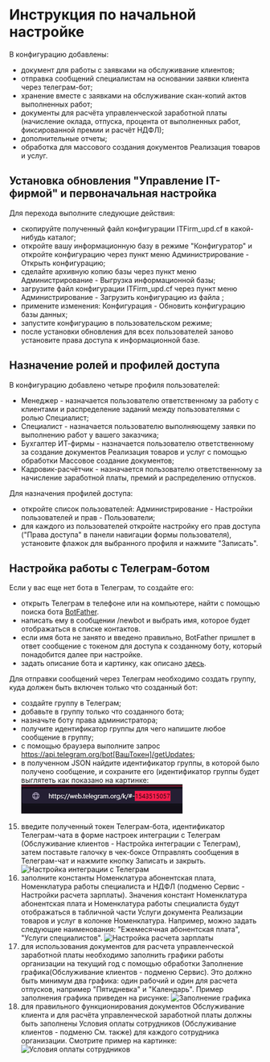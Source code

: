 # Инструкция по начальной настройке

В конфигурацию добавлены:
- документ для работы с заявками на обслуживание клиентов;
- отправка сообщений специалистам на основании заявки клиента через телеграм-бот;
- хранение вместе с заявками на обслуживание скан-копий актов выполненных работ;
- документы для расчёта управленческой заработной платы (начисление оклада, отпуска, процента от выполненных работ, фиксированной премии и расчёт НДФЛ);
- дополнительные отчеты;
- обработка для массового создания документов Реализация товаров и услуг.

## Установка обновления "Управление IT-фирмой" и первоначальная настройка

Для перехода выполните следующие действия:
- скопируйте полученный файл конфигурации ITFirm_upd.cf в какой-нибудь каталог;
- откройте вашу информационную базу в режиме "Конфигуратор" и откройте конфигурацию через пункт меню Администрирование - Открыть конфигурацию;
- сделайте архивную копию базы через пункт меню Администрирование - Выгрузка информационной базы;
- загрузите файл конфигурации ITFirm_upd.cf через пункт меню Администрирование - Загрузить конфигурацию из файла  ;
- примените изменения: Конфигурация - Обновить конфигурацию базы данных;
- запустите конфигурацию в пользовательском режиме;
- после установки обновления для всех пользователей заново установите права доступа к информационной базе.

## Назначение ролей и профилей доступа

В конфигурацию добавлено четыре профиля пользователей:
- Менеджер - назначается пользователю ответственному за работу с клиентами и распределение заданий между пользователями с ролью Специалист;
- Специалист - назначается пользователю выполняющему заявки по выполнению работ у вашего заказчика;
- Бухгалтер ИТ-фирмы - назначается пользователю ответственному за создание документов Реализация товаров и услуг с помощью обработки Массовое создание документов;
- Кадровик-расчётчик - назначается пользователю ответственному за начисление заработной платы, премий и распределению отпусков.

Для назначения профилей доступа:
- откройте список пользователей: Администрирование - Настройки пользователей и прав - Пользователи;
- для каждого из пользователей откройте настройку его прав доступа ("Права доступа" в панели навигации формы пользователя), установите флажок для выбранного профиля и нажмите "Записать".

## Настройка работы с Телеграм-ботом
Если у вас еще нет бота в Телеграм, то создайте его: 
- открыть Телеграм в телефоне или на компьютере, найти с помощью поиска бота [BotFather](https://telegram.me/BotFather).
- написать ему в сообщении /newbot и выбрать имя, которое будет отображаться в списке контактов.
- если имя бота не занято и введено правильно, BotFather пришлет в ответ сообщение с токеном для доступа к созданному боту, который понадобится далее при настройке.
- задать описание бота и картинку, как описано [здесь](https://tlgrm.ru/docs/bots#edit-settings).

Для отправки сообщений через Телеграм необходимо создать группу, куда должен быть включен только что созданный бот:
- создайте группу в Телеграм;
- добавьте в группу только что созданного бота;
- назначьте боту права администратора;
- получите идентификатор группы для чего напишите любое сообщение в группу;
- с помощью браузера выполните запрос https://api.telegram.org/bot[ВашТокен]/getUpdates;
- в полученном JSON найдите идентификатор группы, в которой было получено сообщение, и сохраните его (идентификатор группы будет выглятеть как показано на картинке:
![Идентификатор Группы](Content/pictures/1707119810167198537.jpg)
  
15. введите полученный токен Телеграм-бота, идентификатор Телеграм-чата в форме настроек интеграции с Телеграм (Обслуживание клиентов - Настройка интеграции с Телеграм), затем поставьте галочку в чек-боксе Отправлять сообщения в Телеграм-чат и нажмите кнопку Записать и закрыть.
    ![Настройка интеграции с Телеграм](Content/pict/TelegramIntegration.png)
16. заполните константы Номенклатура абонентская плата, Номенклатура работы специалиста и НДФЛ (подменю Сервис - Настройки расчета зарплаты). Значения констант Номенклатура абонентская плата и Номенклатура работы специалиста будут отображаться в табличной части Услуги документа Реализации товаров и услуг в колонке Номенклатура. Например, можно задать следующие наименования: "Ежемесячная абонентская плата", "Услуги специалистов".
    ![Настройка расчета зарплаты](Content/pict/SalaryCalculation.png)
17. для использования документов для расчета управленческой заработной платы необходимо заполнить графики работы организации на текущий год с помощью обработки Заполнение графика(Обслуживание клиентов - подменю Сервис). Это должно быть минимум два графика: один рабочий и один для расчета отпусков, например "Пятидневка" и "Календарь". Пример заполнения графика приведен на рисунке:
    ![Заполнение графика](Content/pict/FillTheGraph.png)
18. для правильного функционирования документов Обслуживание клиента и для расчёта управленческой заработной платы должны быть заполнены Условия оплаты сотрудников (Обслуживание клиентов - подменю См. также) для каждого сотрудника организации. Смотрите пример на картинке:
    ![Условия оплаты сотрудников](Content/pict/PaymentTerms.png)
